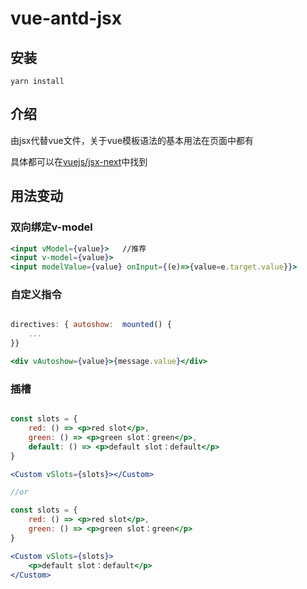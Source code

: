 # vue-antd-jsx

## 安装

```
yarn install
```

## 介绍 

由jsx代替vue文件，关于vue模板语法的基本用法在页面中都有

具体都可以在[vuejs/jsx-next](https://github.com/vuejs/jsx-next)中找到

## 用法变动

### 双向绑定v-model

``` jsx
<input vModel={value}>   //推荐
<input v-model={value}>  
<input modelValue={value} onInput={(e)=>{value=e.target.value}}>
```

### 自定义指令

``` jsx

directives: { autoshow:  mounted() {
    ...
}}

<div vAutoshow={value}>{message.value}</div>

```

### 插槽

``` jsx

const slots = {
    red: () => <p>red slot</p>,
    green: () => <p>green slot：green</p>,
    default: () => <p>default slot：default</p>
}

<Custom vSlots={slots}></Custom>

//or

const slots = {
    red: () => <p>red slot</p>,
    green: () => <p>green slot：green</p>
}

<Custom vSlots={slots}>
    <p>default slot：default</p>
</Custom>

```
